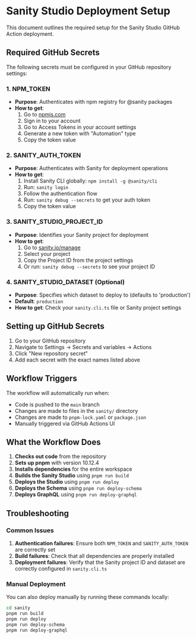 # Sanity Studio Deployment Setup

This document outlines the required setup for the Sanity Studio GitHub Action deployment.

## Required GitHub Secrets

The following secrets must be configured in your GitHub repository settings:

### 1. NPM_TOKEN
- **Purpose**: Authenticates with npm registry for @sanity packages
- **How to get**: 
  1. Go to [npmjs.com](https://www.npmjs.com)
  2. Sign in to your account
  3. Go to Access Tokens in your account settings
  4. Generate a new token with "Automation" type
  5. Copy the token value

### 2. SANITY_AUTH_TOKEN
- **Purpose**: Authenticates with Sanity for deployment operations
- **How to get**:
  1. Install Sanity CLI globally: `npm install -g @sanity/cli`
  2. Run: `sanity login`
  3. Follow the authentication flow
  4. Run: `sanity debug --secrets` to get your auth token
  5. Copy the token value

### 3. SANITY_STUDIO_PROJECT_ID
- **Purpose**: Identifies your Sanity project for deployment
- **How to get**:
  1. Go to [sanity.io/manage](https://sanity.io/manage)
  2. Select your project
  3. Copy the Project ID from the project settings
  4. Or run: `sanity debug --secrets` to see your project ID

### 4. SANITY_STUDIO_DATASET (Optional)
- **Purpose**: Specifies which dataset to deploy to (defaults to 'production')
- **Default**: `production`
- **How to get**: Check your `sanity.cli.ts` file or Sanity project settings

## Setting up GitHub Secrets

1. Go to your GitHub repository
2. Navigate to Settings → Secrets and variables → Actions
3. Click "New repository secret"
4. Add each secret with the exact names listed above

## Workflow Triggers

The workflow will automatically run when:
- Code is pushed to the `main` branch
- Changes are made to files in the `sanity/` directory
- Changes are made to `pnpm-lock.yaml` or `package.json`
- Manually triggered via GitHub Actions UI

## What the Workflow Does

1. **Checks out code** from the repository
2. **Sets up pnpm** with version 10.12.4
3. **Installs dependencies** for the entire workspace
4. **Builds the Sanity Studio** using `pnpm run build`
5. **Deploys the Studio** using `pnpm run deploy`
6. **Deploys the Schema** using `pnpm run deploy-schema`
7. **Deploys GraphQL** using `pnpm run deploy-graphql`

## Troubleshooting

### Common Issues

1. **Authentication failures**: Ensure both `NPM_TOKEN` and `SANITY_AUTH_TOKEN` are correctly set
2. **Build failures**: Check that all dependencies are properly installed
3. **Deployment failures**: Verify that the Sanity project ID and dataset are correctly configured in `sanity.cli.ts`

### Manual Deployment

You can also deploy manually by running these commands locally:

```bash
cd sanity
pnpm run build
pnpm run deploy
pnpm run deploy-schema
pnpm run deploy-graphql
```
